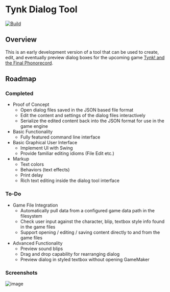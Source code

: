 # Tynk Dialog Tool

[![Build](https://github.com/jadevogt/tynk_dialog/actions/workflows/maven.yml/badge.svg)](https://github.com/jadevogt/tynk_dialog/actions/workflows/maven.yml)

## Overview

This is an early development version of a tool that can be used to create, edit, and eventually
preview dialog boxes for the upcoming game [Tynk! and the Final Phonorecord](https://tynkga.me/).

## Roadmap

### Completed

- Proof of Concept
    * Open dialog files saved in the JSON based file format
    * Edit the content and settings of the dialog files interactively
    * Serialize the edited content back into the JSON format for use in the game engine
- Basic Functionality
    * Fully featured command line interface
- Basic Graphical User Interface
    * Implement UI with Swing
    * Provide familiar editing idioms (File Edit etc.)
- Markup
    * Text colors
    * Behaviors (text effects)
    * Print delay
    * Rich text editing inside the dialog tool interface

### To-Do

- Game File Integration
    * Automatically pull data from a configured game data path in the filesystem
    * Check user input against the character, blip, textbox style info found in the game files
    * Support opening / editing / saving content directly to and from the game files
- Advanced Functionality
    * Preview sound blips
    * Drag and drop capability for rearranging dialog
    * Preview dialog in styled textbox without opening GameMaker

### Screenshots

![image](https://user-images.githubusercontent.com/89030899/189528166-79769f65-7576-483f-a1d2-9d916f1ad37c.png)
